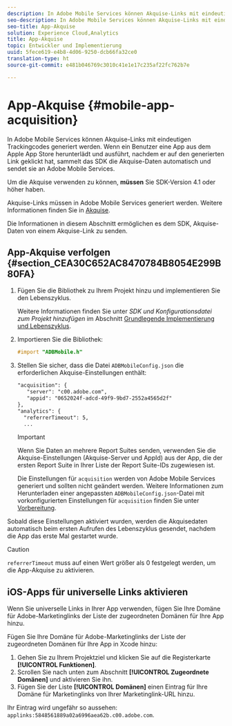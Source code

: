 ```yaml
---
description: In Adobe Mobile Services können Akquise-Links mit eindeutigen Trackingcodes generiert werden. Wenn ein Benutzer eine App aus dem Apple App Store herunterlädt und ausführt, nachdem er auf den generierten Link geklickt hat, sammelt das SDK die Akquise-Daten automatisch und sendet sie an Adobe Mobile Services.
seo-description: In Adobe Mobile Services können Akquise-Links mit eindeutigen Trackingcodes generiert werden. Wenn ein Benutzer eine App aus dem Apple App Store herunterlädt und ausführt, nachdem er auf den generierten Link geklickt hat, sammelt das SDK die Akquise-Daten automatisch und sendet sie an Adobe Mobile Services.
seo-title: App-Akquise
solution: Experience Cloud,Analytics
title: App-Akquise
topic: Entwickler und Implementierung
uuid: 5fece619-e4b8-4d06-9250-dcb66fa32ce0
translation-type: ht
source-git-commit: e481b046769c3010c41e1e17c235af22fc762b7e

---
```



# App-Akquise {#mobile-app-acquisition}

In Adobe Mobile Services können Akquise-Links mit eindeutigen Trackingcodes generiert werden. Wenn ein Benutzer eine App aus dem Apple App Store herunterlädt und ausführt, nachdem er auf den generierten Link geklickt hat, sammelt das SDK die Akquise-Daten automatisch und sendet sie an Adobe Mobile Services.

Um die Akquise verwenden zu können, **müssen** Sie SDK-Version 4.1 oder höher haben.

Akquise-Links müssen in Adobe Mobile Services generiert werden. Weitere Informationen finden Sie in [Akquise](/help/using/acquisition-main/acquisition-main.md).

Die Informationen in diesem Abschnitt ermöglichen es dem SDK, Akquise-Daten von einem Akquise-Link zu senden.

## App-Akquise verfolgen {#section_CEA30C652AC8470784B8054E299B80FA}

1. Fügen Sie die Bibliothek zu Ihrem Projekt hinzu und implementieren Sie den Lebenszyklus.

   Weitere Informationen finden Sie unter *SDK und Konfigurationsdatei zum Projekt hinzufügen* im Abschnitt [Grundlegende Implementierung und Lebenszyklus](/help/ios/getting-started/dev-qs.md).
1. Importieren Sie die Bibliothek:

   ```objective-c
   #import "ADBMobile.h"
   ```

1. Stellen Sie sicher, dass die Datei `ADBMobileConfig.json` die erforderlichen Akquise-Einstellungen enthält:

   ```xml
   "acquisition": { 
      "server": "c00.adobe.com", 
      "appid": "0652024f-adcd-49f9-9bd7-2552a4565d2f" 
   }, 
   "analytics": { 
     "referrerTimeout": 5, 
     ...
   ```

   >[!IMPORTANT]
   >
   >Wenn Sie Daten an mehrere Report Suites senden, verwenden Sie die Akquise-Einstellungen (Akquise-Server und AppId) aus der App, die der ersten Report Suite in Ihrer Liste der Report Suite-IDs zugewiesen ist.

   Die Einstellungen für `acquisition` werden von Adobe Mobile Services generiert und sollten nicht geändert werden. Weitere Informationen zum Herunterladen einer angepassten `ADBMobileConfig.json`-Datei mit vorkonfigurierten Einstellungen für `acquisition` finden Sie unter [Vorbereitung](/help/ios/getting-started/requirements.md).

Sobald diese Einstellungen aktiviert wurden, werden die Akquisedaten automatisch beim ersten Aufrufen des Lebenszyklus gesendet, nachdem die App das erste Mal gestartet wurde.

>[!CAUTION]
>
>`referrerTimeout` muss auf einen Wert größer als 0 festgelegt werden, um die App-Akquise zu aktivieren.

## iOS-Apps für universelle Links aktivieren

Wenn Sie universelle Links in Ihrer App verwenden, fügen Sie Ihre Domäne für Adobe-Marketinglinks der Liste der zugeordneten Domänen für Ihre App hinzu.

Fügen Sie Ihre Domäne für Adobe-Marketinglinks der Liste der zugeordneten Domänen für Ihre App in Xcode hinzu:

1. Gehen Sie zu Ihrem Projektziel und klicken Sie auf die Registerkarte **[!UICONTROL Funktionen]**.
2. Scrollen Sie nach unten zum Abschnitt **[!UICONTROL Zugeordnete Domänen]** und aktivieren Sie ihn.
3. Fügen Sie der Liste **[!UICONTROL Domänen]** einen Eintrag für Ihre Domäne für Marketinglinks von Ihrer Marketinglink-URL hinzu.

Ihr Eintrag wird ungefähr so aussehen: `applinks:5848561889a02a6996aea62b.c00.adobe.com`.
